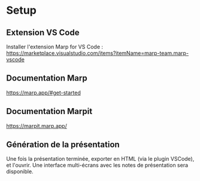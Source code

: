 # Setup
## Extension VS Code

Installer l'extension Marp for VS Code : https://marketplace.visualstudio.com/items?itemName=marp-team.marp-vscode

## Documentation Marp 

https://marp.app/#get-started

## Documentation Marpit

https://marpit.marp.app/

## Génération de la présentation

Une fois la présentation terminée, exporter en HTML (via le plugin VSCode), et l'ouvrir.
Une interface multi-écrans avec les notes de présentation sera disponible.